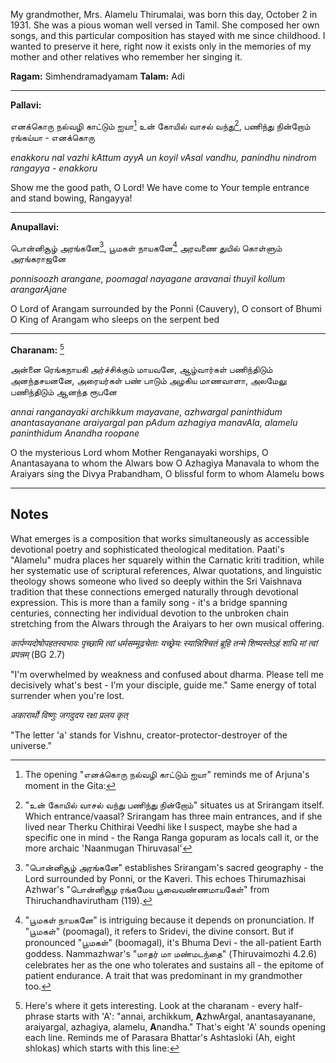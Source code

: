 
My grandmother, Mrs. Alamelu Thirumalai, was born this day, October 2 in 1931. She was a pious woman well versed in Tamil. She composed her own songs, and this particular composition has stayed with me since childhood. I wanted to preserve it here, right now it exists only in the memories of my mother and other relatives who remember her singing it.

**Ragam:** Simhendramadyamam
**Talam:** Adi

---

**Pallavi:**

எனக்கொரு நல்வழி காட்டும் ஐயா[^1]
உன் கோயில் வாசல் வந்து[^2], பணிந்து நின்றோம் ரங்கய்யா - எனக்கொரு

*enakkoru nal vazhi kAttum ayyA*
*un koyil vAsal vandhu, panindhu nindrom rangayya - enakkoru*

Show me the good path, O Lord!
We have come to Your temple entrance and stand bowing, Rangayya!

---

**Anupallavi:**

பொன்னிசூழ் அரங்கனே[^3], பூமகள் நாயகனே[^4]
அரவணை துயில் கொள்ளும் அரங்கராஜனே

*ponnisoozh arangane, poomagal nayagane*
*aravanai thuyil kollum arangarAjane*

O Lord of Arangam surrounded by the Ponni (Cauvery), O consort of Bhumi
O King of Arangam who sleeps on the serpent bed

---

**Charanam:** [^5]

அன்னை ரெங்கநாயகி அர்ச்சிக்கும் மாயவனே,
ஆழ்வார்கள் பணிந்திடும் அனந்தசயனனே,
அரையர்கள் பண் பாடும் அழகிய மாணவாளா,
அலமேலு பணிந்திடும் ஆனந்த ரூபனே

*annai ranganayaki archikkum mayavane,* 
*azhwargal paninthidum anantasayanane*
*araiyargal pan pAdum azhagiya manavAla,* 
*alamelu paninthidum Anandha roopane*

O the mysterious Lord whom Mother Renganayaki worships, 
O Anantasayana to whom the Alwars bow
O Azhagiya Manavala to whom the Araiyars sing the Divya Prabandham,
O blissful form to whom Alamelu bows

---

## Notes

What emerges is a composition that works simultaneously as accessible devotional poetry and sophisticated theological meditation. Paati's "Alamelu" mudra places her squarely within the Carnatic kriti tradition, while her systematic use of scriptural references, Alwar quotations, and linguistic theology shows someone who lived so deeply within the Sri Vaishnava tradition that these connections emerged naturally through devotional expression. This is more than a family song - it's a bridge spanning centuries, connecting her individual devotion to the unbroken chain stretching from the Alwars through the Araiyars to her own musical offering.

[^1]: The opening "எனக்கொரு நல்வழி காட்டும் ஐயா" reminds me of Arjuna's moment in the Gita:

*कार्पण्यदोषोपहतस्वभावः पृच्छामि त्वां धर्मसम्मूढचेताः*
*यच्छ्रेयः स्यान्निश्चितं ब्रूहि तन्मे शिष्यस्तेऽहं शाधि मां त्वां प्रपन्नम्* (BG 2.7)

"I'm overwhelmed by weakness and confused about dharma. Please tell me decisively what's best - I'm your disciple, guide me." Same energy of total surrender when you're lost.


[^2]: "உன் கோயில் வாசல் வந்து பணிந்து நின்றோம்" situates us at Srirangam itself. Which entrance/vaasal? Srirangam has three main entrances, and if she lived near Therku Chithirai Veedhi like I suspect, maybe she had a specific one in mind - the Ranga Ranga gopuram as locals call it, or the more archaic 'Naanmugan Thiruvasal'

[^3]: "பொன்னிசூழ் அரங்கனே" establishes Srirangam's sacred geography - the Lord surrounded by Ponni, or the Kaveri. This echoes Thirumazhisai Azhwar's "பொன்னிசூழ ரங்கமேய பூவைவண்ணமாயகேள்" from Thiruchandhavirutham (119).

[^4]: "பூமகள் நாயகனே" is intriguing because it depends on pronunciation. If "பூமகள்" (poomagal), it refers to Sridevi, the divine consort. But if pronounced "பூமகள்" (boomagal), it's Bhuma Devi - the all-patient Earth goddess. Nammazhwar's "மாதர் மா மண்மடந்தை" (Thiruvaimozhi 4.2.6) celebrates her as the one who tolerates and sustains all - the epitome of patient endurance. A trait that was predominant in my grandmother too.

[^5]: Here's where it gets interesting. Look at the charanam - every half-phrase starts with 'A': "annai, archikkum, **A**zhwArgal, anantasayanane, araiyargal, azhagiya, alamelu, **A**nandha." That's eight 'A' sounds opening each line. Reminds me of Parasara Bhattar's Ashtasloki (Ah, eight shlokas) which starts with this line:

*अकारार्थो विष्णुः जगदुदय रक्षा प्रलय कृत्*

"The letter 'a' stands for Vishnu, creator-protector-destroyer of the universe."

[^6]: The Araiyars reference is brilliant because these aren't just any temple musicians. These families have been carrying the Divya Prabandham tradition at Srirangam for over a thousand years. When paati mentions them, she's connecting her own composition to this unbroken chain going back to the Alwars themselves.

[^7]: "Alamelu" as her mudra. Now, Alamelumanga is the consort of Srinivasa of Thiruvengadam (Tirupati), not Srirangam's. But here's the thing - Thirumangai Azhwar's "வெருவாதாள் வாய்வெருவி வேங்கடமே வேங்கடமே எங்கின்றாளால்" shows how even when singing about Srirangam, the heart can yearn for Venkatam in nayika bhavam. Similarly, paati sees Alamelumanga in Sri Ranganachiyar - the same divine principle appearing in different places.

[^8]: "ஆனந்த ரூபனே" echoes Adi Shankaracharya's Ranganathashtakam, which opens with "ānandha rūpe."
